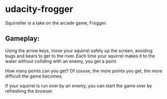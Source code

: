 # udacity-frogger

Squirreller is a take on the arcade game, Frogger. 

<h2>Gameplay:</h2>
Using the arrow keys, move your squirrel safely up the screen, avoiding bugs and bears to get to the river. Each time your squirrel makes it to the water without colliding with an enemy, you get a point. 

How many points can you get? Of course, the more points you get, the more difficult the game becomes.

If your squirrel is run over by an enemy, you can start the game over by refreshing the browser.
